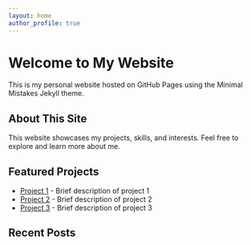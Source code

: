 ```yaml
---
layout: home
author_profile: true
---
```


# Welcome to My Website

This is my personal website hosted on GitHub Pages using the Minimal Mistakes Jekyll theme.

## About This Site

This website showcases my projects, skills, and interests. Feel free to explore and learn more about me.

## Featured Projects

- [Project 1](#) - Brief description of project 1
- [Project 2](#) - Brief description of project 2
- [Project 3](#) - Brief description of project 3

## Recent Posts
